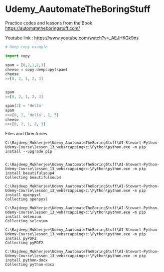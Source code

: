 # Udemy_AautomateTheBoringStuff
Practice codes and lessons from the Book https://automatetheboringstuff.com/

Youtube link :
https://www.youtube.com/watch?v=_AEJHKGk9ns

```python
# Deep copy example

import copy

spam = [0,2,1,2,3]
cheese = copy.deepcopy(spam)
cheese
>>[0, 2, 1, 2, 3]


spam
>>[0, 2, 1, 2, 3]

spam[2] = 'Hello'
spam
>>>[0, 2, 'Hello', 2, 3]
cheese
>>>[0, 2, 1, 2, 3]

```

Files and Directories


```commandline
C:\Rajdeep_Mukherjee\Udemy_AautomateTheBoringStuff\AI-Stewart-Python-Udemy-Course\lesson_13_websrcapping>c:\Python\python.exe -m pip install --upgrade pip


C:\Rajdeep_Mukherjee\Udemy_AautomateTheBoringStuff\AI-Stewart-Python-Udemy-Course\lesson_13_websrcapping>c:\Python\python.exe -m pip install beautifulsoup4
Collecting beautifulsoup4

C:\Rajdeep_Mukherjee\Udemy_AautomateTheBoringStuff\AI-Stewart-Python-Udemy-Course\lesson_13_websrcapping>c:\Python\python.exe -m pip install openpyxl
Collecting openpyxl
  
C:\Rajdeep_Mukherjee\Udemy_AautomateTheBoringStuff\AI-Stewart-Python-Udemy-Course\lesson_13_websrcapping>c:\Python\python.exe -m pip install selenium
Collecting selenium
  
C:\Rajdeep_Mukherjee\Udemy_AautomateTheBoringStuff\AI-Stewart-Python-Udemy-Course\lesson_13_websrcapping>c:\Python\python.exe -m pip install pyPDF2
Collecting pyPDF2 

C:\Rajdeep_Mukherjee\Udemy_AautomateTheBoringStuff\AI-Stewart-Python-Udemy-Course\lesson_13_websrcapping>c:\Python\python.exe -m pip install python-docx
Collecting python-docx
```
